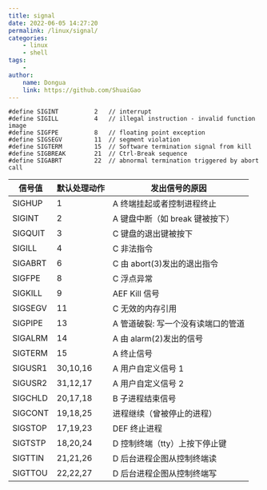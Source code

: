 ```yaml
---
title: signal
date: 2022-06-05 14:27:20
permalink: /linux/signal/
categories:
    - linux
    - shell
tags:
    -
author:
    name: Dongua
    link: https://github.com/ShuaiGao
---
```


```shell
#define SIGINT          2   // interrupt
#define SIGILL          4   // illegal instruction - invalid function image
#define SIGFPE          8   // floating point exception
#define SIGSEGV         11  // segment violation
#define SIGTERM         15  // Software termination signal from kill
#define SIGBREAK        21  // Ctrl-Break sequence
#define SIGABRT         22  // abnormal termination triggered by abort call
```

| 信号值  | 默认处理动作 | 发出信号的原因                     |
| ------- | ------------ | ---------------------------------- |
| SIGHUP  | 1            | A 终端挂起或者控制进程终止         |
| SIGINT  | 2            | A 键盘中断（如 break 键被按下）    |
| SIGQUIT | 3            | C 键盘的退出键被按下               |
| SIGILL  | 4            | C 非法指令                         |
| SIGABRT | 6            | C 由 abort(3)发出的退出指令        |
| SIGFPE  | 8            | C 浮点异常                         |
| SIGKILL | 9            | AEF Kill 信号                      |
| SIGSEGV | 11           | C 无效的内存引用                   |
| SIGPIPE | 13           | A 管道破裂: 写一个没有读端口的管道 |
| SIGALRM | 14           | A 由 alarm(2)发出的信号            |
| SIGTERM | 15           | A 终止信号                         |
| SIGUSR1 | 30,10,16     | A 用户自定义信号 1                 |
| SIGUSR2 | 31,12,17     | A 用户自定义信号 2                 |
| SIGCHLD | 20,17,18     | B 子进程结束信号                   |
| SIGCONT | 19,18,25     | 进程继续（曾被停止的进程）         |
| SIGSTOP | 17,19,23     | DEF 终止进程                       |
| SIGTSTP | 18,20,24     | D 控制终端（tty）上按下停止键      |
| SIGTTIN | 21,21,26     | D 后台进程企图从控制终端读         |
| SIGTTOU | 22,22,27     | D 后台进程企图从控制终端写         |
